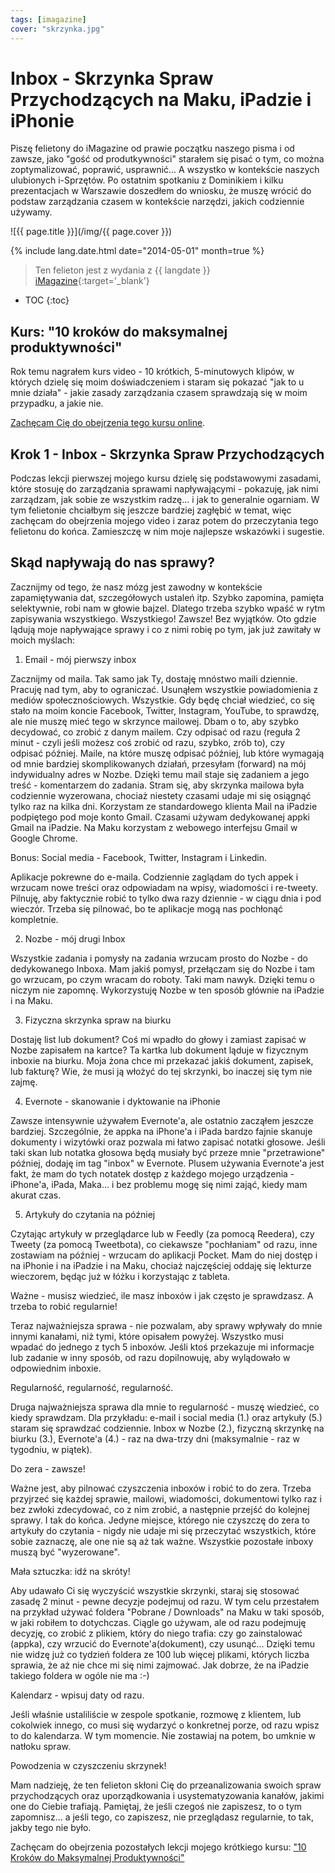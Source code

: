 ```yaml
---
tags: [imagazine]
cover: "skrzynka.jpg"
---
```


# Inbox - Skrzynka Spraw Przychodzących na Maku, iPadzie i iPhonie

Piszę felietony do iMagazine od prawie początku naszego pisma i od zawsze, jako "gość od produtkywności" starałem się pisać o tym, co można zoptymalizować, poprawić, usprawnić... A wszystko w kontekście naszych ulubionych i-Sprzętów. Po ostatnim spotkaniu z Dominikiem i kilku prezentacjach w Warszawie doszedłem do wniosku, że muszę wrócić do podstaw zarządzania czasem w kontekście narzędzi, jakich codziennie używamy.

<!--More-->

![{{ page.title }}](/img/{{ page.cover }})

{% include lang.date.html date="2014-05-01" month=true %}

> Ten felieton jest z wydania z {{ langdate }} [iMagazine](https://imagazine.pl){:target='_blank'}

* TOC
{:toc}

## Kurs: "10 kroków do maksymalnej produktywności"

Rok temu nagrałem kurs video - 10 krótkich, 5-minutowych klipów, w których dzielę się moim doświadczeniem i staram się pokazać "jak to u mnie działa" - jakie zasady zarządzania czasem sprawdzają się w moim przypadku, a jakie nie.

[Zachęcam Cię do obejrzenia tego kursu online][kurs].

## Krok 1 - Inbox - Skrzynka Spraw Przychodzących

Podczas lekcji pierwszej mojego kursu dzielę się podstawowymi zasadami, które stosuję do zarządzania sprawami napływającymi - pokazuję, jak nimi zarządzam, jak sobie ze wszystkim radzę... i jak to generalnie ogarniam. W tym felietonie chciałbym się jeszcze bardziej zagłębić w temat, więc zachęcam do obejrzenia mojego video i zaraz potem do przeczytania tego felietonu do końca. Zamieszczę w nim moje najlepsze wskazówki i sugestie.



## Skąd napływają do nas sprawy?

Zacznijmy od tego, że nasz mózg jest zawodny w kontekście zapamiętywania dat, szczegółowych ustaleń itp. Szybko zapomina, pamięta selektywnie, robi nam w głowie bajzel. Dlatego trzeba szybko wpaść w rytm zapisywania wszystkiego. Wszystkiego! Zawsze! Bez wyjątków. Oto gdzie lądują moje napływające sprawy i co z nimi robię po tym, jak już zawitały w moich myślach:

1. Email - mój pierwszy inbox

Zacznijmy od maila. Tak samo jak Ty, dostaję mnóstwo maili dziennie. Pracuję nad tym, aby to ograniczać. Usunąłem wszystkie powiadomienia z mediów społecznościowych. Wszystkie. Gdy będę chciał wiedzieć, co się stało na moim koncie Facebook, Twitter, Instagram, YouTube, to sprawdzę, ale nie muszę mieć tego w skrzynce mailowej. Dbam o to, aby szybko decydować, co zrobić z danym mailem. Czy odpisać od razu (reguła 2 minut - czyli jeśli możesz coś zrobić od razu, szybko, zrób to), czy odpisać później. Maile, na które muszę odpisać później, lub które wymagają od mnie bardziej skomplikowanych działań, przesyłam (forward) na mój indywidualny adres w Nozbe. Dzięki temu mail staje się zadaniem a jego treść - komentarzem do zadania. Stram się, aby skrzynka mailowa była codziennie wyzerowana, chociaż niestety czasami udaje mi się osiągnąć tylko raz na kilka dni. Korzystam ze standardowego klienta Mail na iPadzie podpiętego pod moje konto Gmail. Czasami używam dedykowanej appki Gmail na iPadzie. Na Maku korzystam z webowego interfejsu Gmail w Google Chrome.

Bonus: Social media - Facebook, Twitter, Instagram i Linkedin.

Aplikacje pokrewne do e-maila. Codziennie zaglądam do tych appek i wrzucam nowe treści oraz odpowiadam na wpisy, wiadomości i re-tweety. Pilnuję, aby faktycznie robić to tylko dwa razy dziennie - w ciągu dnia i pod wieczór. Trzeba się pilnować, bo te aplikacje mogą nas pochłonąć kompletnie.

2. Nozbe - mój drugi Inbox

Wszystkie zadania i pomysły na zadania wrzucam prosto do Nozbe - do dedykowanego Inboxa. Mam jakiś pomysł, przełączam się do Nozbe i tam go wrzucam, po czym wracam do roboty. Taki mam nawyk. Dzięki temu o niczym nie zapomnę. Wykorzystuję Nozbe w ten sposób głównie na iPadzie i na Maku.

3. Fizyczna skrzynka spraw na biurku

Dostaję list lub dokument? Coś mi wpadło do głowy i zamiast zapisać w Nozbe zapisałem na kartce? Ta kartka lub dokument ląduje w fizycznym inboxie na biurku. Moja żona chce mi przekazać jakiś dokument, zapisek, lub fakturę? Wie, że musi ją włożyć do tej skrzynki, bo inaczej się tym nie zajmę.

4. Evernote - skanowanie i dyktowanie na iPhonie

Zawsze intensywnie używałem Evernote'a, ale ostatnio zacząłem jeszcze bardziej. Szczególnie, że appka na iPhone'a i iPada bardzo fajnie skanuje dokumenty i wizytówki oraz pozwala mi łatwo zapisać notatki głosowe. Jeśli taki skan lub notatka głosowa będą musiały być przeze mnie "przetrawione" później, dodaję im tag "inbox" w Evernote. Plusem używania Evernote'a jest fakt, że mam do tych notatek dostęp z każdego mojego urządzenia - iPhone'a, iPada, Maka... i bez problemu mogę się nimi zająć, kiedy mam akurat czas.

5. Artykuły do czytania na później

Czytając artykuły w przeglądarce lub w Feedly (za pomocą Reedera), czy Tweety (za pomocą Tweetbota), co ciekawsze "pochłaniam" od razu, inne zostawiam na później - wrzucam do aplikacji Pocket. Mam do niej dostęp i na iPhonie i na iPadzie i na Maku, chociaż najczęściej oddaję się lekturze wieczorem, będąc już w łóżku i korzystając z tableta.

Ważne - musisz wiedzieć, ile masz inboxów i jak często je sprawdzasz. A trzeba to robić regularnie!

Teraz najważniejsza sprawa - nie pozwalam, aby sprawy wpływały do mnie innymi kanałami, niż tymi, które opisałem powyżej. Wszystko musi wpadać do jednego z tych 5 inboxów. Jeśli ktoś przekazuje mi informacje lub zadanie w inny sposób, od razu dopilnowuję, aby wylądowało w odpowiednim inboxie.

Regularność, regularność, regularność.

Druga najważniejsza sprawa dla mnie to regularność - muszę wiedzieć, co kiedy sprawdzam. Dla przykładu: e-mail i social media (1.) oraz artykuły (5.) staram się sprawdzać codziennie. Inbox w Nozbe (2.), fizyczną skrzynkę na biurku (3.), Evernote'a (4.) - raz na dwa-trzy dni (maksymalnie - raz w tygodniu, w piątek).

Do zera - zawsze!

Ważne jest, aby pilnować czyszczenia inboxów i robić to do zera. Trzeba przyjrzeć się każdej sprawie, mailowi, wiadomości, dokumentowi tylko raz i bez zwłoki zdecydować, co z nim zrobić, a następnie przejść do kolejnej sprawy. I tak do końca. Jedyne miejsce, którego nie czyszczę do zera to artykuły do czytania - nigdy nie udaje mi się przeczytać wszystkich, które sobie zaznaczę, ale one nie są aż tak ważne. Wszystkie pozostałe inboxy muszą być "wyzerowane".

Mała sztuczka: idź na skróty!

Aby udawało Ci się wyczyścić wszystkie skrzynki, staraj się stosować zasadę 2 minut - pewne decyzje podejmuj od razu. W tym celu przestałem na przykład używać foldera "Pobrane / Downloads" na Maku w taki sposób, w jaki robiłem to dotychczas. Ciągle go używam, ale od razu podejmuję decyzję, co zrobić z plikiem, który do niego trafia: czy go zainstalować (appka), czy wrzucić do Evernote'a(dokument), czy usunąć... Dzięki temu nie widzę już co tydzień foldera ze 100 lub więcej plikami, których liczba sprawia, że aż nie chce mi się nimi zajmować. Jak dobrze, że na iPadzie takiego foldera w ogóle nie ma :-)

Kalendarz - wpisuj daty od razu. 

Jeśli właśnie ustaliliście w zespole spotkanie, rozmowę z klientem, lub cokolwiek innego, co musi się wydarzyć o konkretnej porze, od razu wpisz to do kalendarza. W tym momencie. Nie zostawiaj na potem, bo umknie w natłoku spraw.

Powodzenia w czyszczeniu skrzynek!

Mam nadzieję, że ten felieton skłoni Cię do przeanalizowania swoich spraw przychodzących oraz uporządkowania i usystematyzowania kanałów, jakimi one do Ciebie trafiają. Pamiętaj, że jeśli czegoś nie zapiszesz, to o tym zapomnisz... a jeśli tego, co zapiszesz, nie przeglądasz regularnie, to tak, jakby tego nie było.

Zachęcam do obejrzenia pozostałych lekcji mojego krótkiego kursu: ["10 Kroków do Maksymalnej Produktywności"][kurs]

[kurs]: https://help.nozbe.com/pl/bonus/introduction/

[n]: https://michael.gratis/nozbe_pl
[np]: https://michael.gratis/nozbepersonal_pl